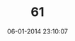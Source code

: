 ---
layout: post
title:  "61"
date: 06-01-2014 23:10:07
categories: jekyll update
language: 'ru'
image: 061.png
---